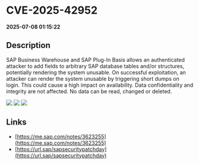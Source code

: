 # CVE-2025-42952

**2025-07-08 01:15:22**

## Description
SAP Business Warehouse and SAP Plug-In Basis allows an authenticated attacker to add fields to arbitrary SAP database tables and/or structures, potentially rendering the system unusable. On successful exploitation, an attacker can render the system unusable by triggering short dumps on login. This could cause a high impact on availability. Data confidentiality and integrity are not affected. No data can be read, changed or deleted.

![](https://img.shields.io/static/v1?label=Score&message=7.7&color=red)
![](https://img.shields.io/static/v1?label=Severity&message=HIGH&color=red)
![](https://img.shields.io/static/v1?label=CWE&message=Auth&color=green)

## Links
- [https://me.sap.com/notes/3623255](https://me.sap.com/notes/3623255)
- [https://url.sap/sapsecuritypatchday](https://url.sap/sapsecuritypatchday)
